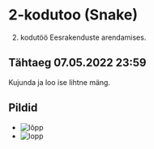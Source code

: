 # 2-kodutoo (Snake)

2. kodutöö Eesrakenduste arendamises.

## Tähtaeg 07.05.2022 23:59

Kujunda ja loo ise lihtne mäng. 


## Pildid

* ![lõpp](https://user-images.githubusercontent.com/90316791/168116034-f03275db-51c9-4b2c-ad2a-c28114cecdf1.png)
* ![lopp](https://user-images.githubusercontent.com/90316791/168116696-bd9fe39b-392d-4f45-a624-c852c803d9b5.png)


